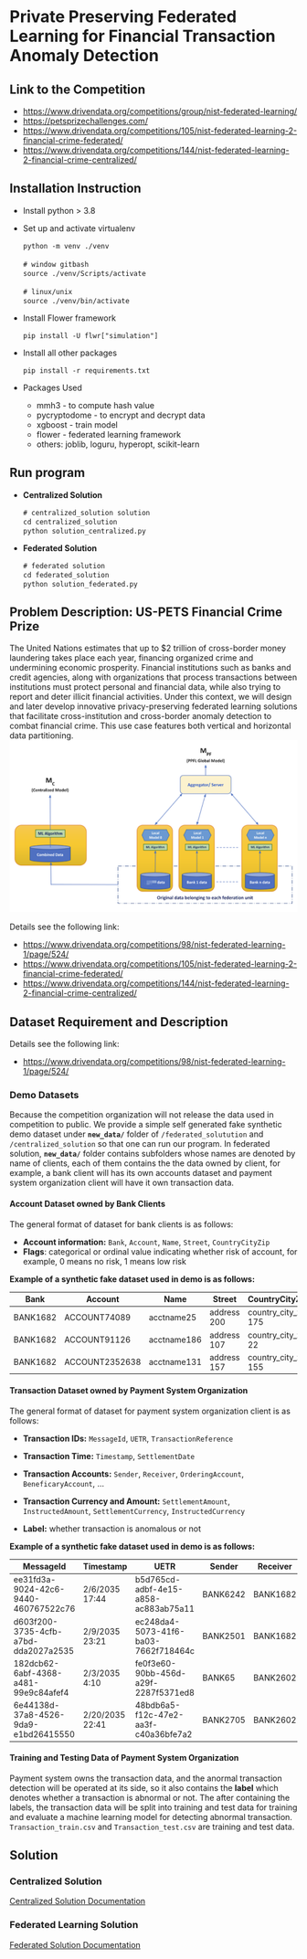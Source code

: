 # Private Preserving Federated Learning for Financial Transaction Anomaly Detection

## Link to the Competition
- https://www.drivendata.org/competitions/group/nist-federated-learning/
- https://petsprizechallenges.com/
- https://www.drivendata.org/competitions/105/nist-federated-learning-2-financial-crime-federated/
- https://www.drivendata.org/competitions/144/nist-federated-learning-2-financial-crime-centralized/

## Installation Instruction

- Install python > 3.8

- Set up and activate virtualenv

  ```shell
  python -m venv ./venv
  
  # window gitbash
  source ./venv/Scripts/activate
  
  # linux/unix
  source ./venv/bin/activate
  ```

- Install Flower framework

  ```shell
  pip install -U flwr["simulation"]
  ```

- Install all other packages

  ```shell
  pip install -r requirements.txt
  ```

- Packages Used

  - mmh3 - to compute hash value
  - pycryptodome - to encrypt and decrypt data
  - xgboost - train model
  - flower - federated learning framework
  - others: joblib, loguru, hyperopt, scikit-learn

## Run program

- **Centralized Solution**

  ```shell
  # centralized_solution solution
  cd centralized_solution
  python solution_centralized.py
  ```

- **Federated Solution**

  ```shell
  # federated solution 
  cd federated_solution
  python solution_federated.py
  ```

## Problem Description: US-PETS Financial Crime Prize

The United Nations estimates that up to $2 trillion of cross-border money laundering takes place each year, financing
organized crime and undermining economic prosperity. Financial institutions such as banks and credit agencies, along
with organizations that process transactions between institutions must protect personal and financial data, while also trying to report and deter illicit financial activities. Under this context, we will design and later develop innovative privacy-preserving federated
learning solutions that facilitate cross-institution and cross-border anomaly detection to combat financial crime. This
use case features both vertical and horizontal data partitioning.
![alt text](./image/problem.png)

Details see the following link:
- https://www.drivendata.org/competitions/98/nist-federated-learning-1/page/524/
- https://www.drivendata.org/competitions/105/nist-federated-learning-2-financial-crime-federated/
- https://www.drivendata.org/competitions/144/nist-federated-learning-2-financial-crime-centralized/

## Dataset Requirement and Description

Details see the following link:
- https://www.drivendata.org/competitions/98/nist-federated-learning-1/page/524/

### Demo Datasets

Because the competition organization will not release the data used in competition to public. We provide a simple self generated fake synthetic demo dataset under **`new_data/`** folder of `/federated_solutution` and `/centralized_solution` so that one can run our program. In federated solution, **`new_data/`** folder contains subfolders whose names are denoted by name of clients, each of them contains the the data owned by client, for example, a bank client will has its own accounts dataset and payment system organization client will have it own transaction data.

#### Account Dataset owned by Bank Clients

The general format of dataset for bank clients is as follows:

- **Account information:** `Bank`, `Account`, `Name`, `Street`, `CountryCityZip`
- **Flags**: categorical or ordinal value indicating whether risk of account, for example, 0 means no risk, 1 means low risk

**Example of a synthetic fake dataset used in demo is as follows:**

| Bank     | Account        | Name        | Street      | CountryCityZip       | Flags |
| -------- | -------------- | ----------- | ----------- | -------------------- | ----- |
| BANK1682 | ACCOUNT74089   | acctname25  | address 200 | country_city_zip 175 | 0     |
| BANK1682 | ACCOUNT91126   | acctname186 | address 107 | country_city_zip 22  | 0     |
| BANK1682 | ACCOUNT2352638 | acctname131 | address 157 | country_city_zip 155 | 0     |

#### Transaction Dataset owned by Payment System Organization

The general format of dataset for payment system organization client is as follows:

- **Transaction IDs:** `MessageId`, `UETR`, `TransactionReference`

- **Transaction Time:** `Timestamp`, `SettlementDate`
- **Transaction Accounts:** `Sender`, `Receiver`, `OrderingAccount`, `BeneficaryAccount`, ...
- **Transaction Currency and Amount:** `SettlementAmount`, `InstructedAmount`, `SettlementCurrency`, `InstructedCurrency`
- **Label:** whether transaction is anomalous or not

**Example of a synthetic fake dataset used in demo is as follows:**

| MessageId                            | Timestamp       | UETR                                 | Sender   | Receiver | TransactionReference | OrderingAccount | OrderingName | OrderingStreet | OrderingCountryCityZip | BeneficiaryAccount | BeneficiaryName | BeneficiaryStreet | BeneficiaryCountryCityZip | SettlementDate | SettlementCurrency | SettlementAmount | InstructedCurrency | InstructedAmount | Label |
| ------------------------------------ | --------------- | ------------------------------------ | -------- | -------- | -------------------- | --------------- | ------------ | -------------- | ---------------------- | ------------------ | --------------- | ----------------- | ------------------------- | -------------- | ------------------ | ---------------- | ------------------ | ---------------- | ----- |
| ee31fd3a-9024-42c6-9440-460767522c76 | 2/6/2035 17:44  | b5d765cd-adbf-4e15-a858-ac883ab75a11 | BANK6242 | BANK1682 | tranref15            | ACCOUNT421876   | acctname60   | address 111    | country_city_zip 90    | ACCOUNT551369      | acctname154     | address 197       | country_city_zip 132      | 350206         | currency 4         | 92199419164      | currency 4         | 92199419164      | 0     |
| d603f200-3735-4cfb-a7bd-dda2027a2535 | 2/9/2035 23:21  | ec248da4-5073-41f6-ba03-7662f718464c | BANK2501 | BANK1682 | tranref52            | ACCOUNT3176524  | acctname192  | address 38     | country_city_zip 160   | ACCOUNT1           | acctname86      | address 76        | country_city_zip 99       | 350209         | currency 4         | 39253626474      | currency 4         | 39253626474      | 1     |
| 182dcb62-6abf-4368-a481-99e9c84afef4 | 2/3/2035 4:10   | fe0f3e60-90bb-456d-a29f-2287f5371ed8 | BANK65   | BANK2602 | tranref60            | ACCOUNT6331626  | acctname152  | address 127    | country_city_zip 49    | ACCOUNT857376      | acctname37      | address 34        | country_city_zip 101      | 220218         | currency 14        | 3.47E+11         | currency 6         | 3.47E+11         | 1     |
| 6e44138d-37a8-4526-9da9-e1bd26415550 | 2/20/2035 22:41 | 48bdb6a5-f12c-47e2-aa3f-c40a36bfe7a2 | BANK2705 | BANK2602 | tranref66            | ACCOUNT3375001  | acctname70   | address 144    | country_city_zip 75    | ACCOUNT6539204     | acctname121     | address 130       | country_city_zip 127      | 220220         | currency 14        | 2.3789E+11       | currency 14        | 2.3789E+11       | 1     |

#### Training and Testing Data of Payment System Organization

Payment system owns the transaction data, and the anormal transaction detection will be operated at its side, so it also contains the **label** which denotes whether a transaction is abnormal or not. The after containing the labels, the transaction data will be split into training and test data for training and evaluate a machine learning model for detecting abnormal transaction. `Transaction_train.csv` and `Transaction_test.csv` are training and test data.

## Solution

### Centralized Solution

[Centralized Solution Documentation](./centralized_solution/README.md)

### Federated Learning Solution

[Federated Solution Documentation](./federated_solution/README.md)
